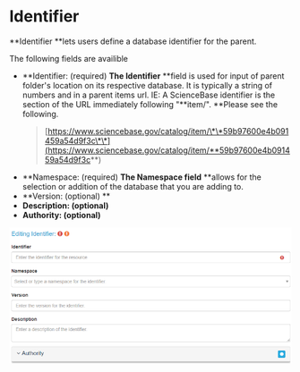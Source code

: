 # Identifier

**Identifier **lets users define a database identifier for the parent.

The following fields are availible

* **Identifier: \(required\) **The Identifier** **field is used for input of parent folder's location on its respective database. It is typically a string of numbers and in a parent items url. IE: A ScienceBase identifier is the section of the URL immediately following "**item/". **Please see the following.
  > [https://www.sciencebase.gov/catalog/item/\*\*59b97600e4b091459a54d9f3c\*\*](https://www.sciencebase.gov/catalog/item/**59b97600e4b091459a54d9f3c**)
* **Namespace: \(required\) **The Namespace field** **allows for the selection or addition of the database that you are adding to.
* **Version: \(optional\) **
* **Description: \(optional\)**
* **Authority: \(optional\)**

![](/assets/Identifier_Window.png)



